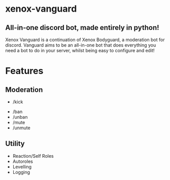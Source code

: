 # xenox-vanguard
## All-in-one discord bot, made entirely in python!

Xenox Vanguard is a continuation of Xenox Bodyguard, a moderation bot for discord. Vanguard aims to be an all-in-one bot that does everything you need a bot to do in your server, whilst being easy to configure and edit!

# Features
## Moderation
* /kick
- /ban
- /unban
- /mute
- /unmute

## Utility
- Reaction/Self Roles
- Autoroles
- Levelling
- Logging




